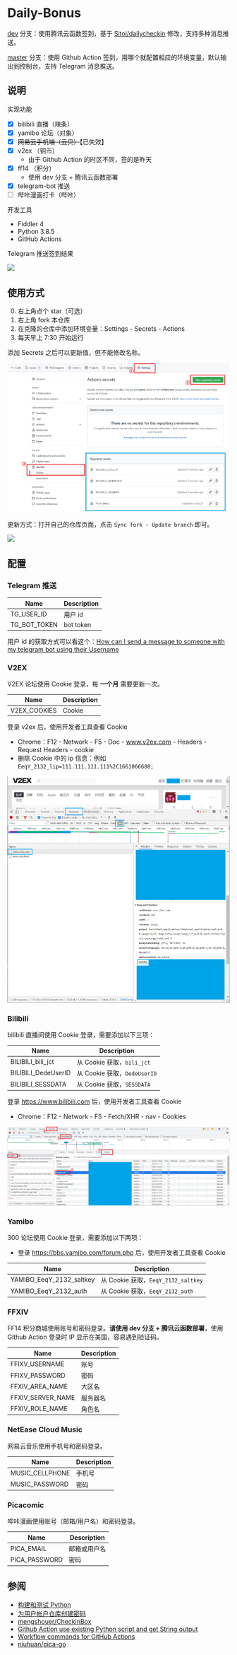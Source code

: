 # Daily-Bonus

[dev](https://github.com/jckling/Daily-Bonus/tree/dev) 分支：使用腾讯云函数签到，基于 [Sitoi/dailycheckin](https://github.com/Sitoi/dailycheckin) 修改，支持多种消息推送。

[master](https://github.com/jckling/Daily-Bonus/tree/master) 分支：使用 Github Action 签到，用哪个就配置相应的环境变量，默认输出到控制台，支持 Telegram 消息推送。


## 说明

实现功能
- [x] bilibili 直播（辣条）
- [x] yamibo 论坛（对象）
- [x] ~~网易云手机端（云贝）~~【已失效】
- [x] v2ex （铜币）
    - 由于 Github Action 的时区不同，签的是昨天
- [x] ff14 （积分）
    - 使用 dev 分支 + 腾讯云函数部署
- [x] telegram-bot 推送
- [ ] 哔咔漫画打卡（哔咔）

开发工具
- Fiddler 4
- Python 3.8.5
- GitHub Actions

Telegram 推送签到结果

![](screenshots/result.png)


## 使用方式

0. 右上角点个 star（可选）
1. 右上角 fork 本仓库
2. 在克隆的仓库中添加环境变量：Settings - Secrets - Actions
3. 每天早上 7:30 开始运行

添加 Secrets 之后可以更新值，但不能修改名称。

![](screenshots/settings.png)


更新方式：打开自己的仓库页面，点击 `Sync fork - Update branch` 即可。

![](screenshots/update.jpg)


## 配置
### Telegram 推送

| Name              | Description |
| ----------------- | ----------- |
| TG_USER_ID        | 用户 id      |
| TG_BOT_TOKEN      | bot token   |

用户 id 的获取方式可以看这个：[How can I send a message to someone with my telegram bot using their Username](https://stackoverflow.com/questions/41664810/how-can-i-send-a-message-to-someone-with-my-telegram-bot-using-their-username)

### V2EX

V2EX 论坛使用 Cookie 登录，每 **一个月** 需要更新一次。

| Name         | Description |
| ------------ | ----------- |
| V2EX_COOKIES | Cookie      |

登录 v2ex 后，使用开发者工具查看 Cookie

- Chrome：F12 - Network - F5 - Doc - www.v2ex.com - Headers - Request Headers - cookie
- 删除 Cookie 中的 ip 信息：例如 `EeqY_2132_lip=111.111.111.111%2C1661066680;`

![](screenshots/v2ex_cookie.png)

### Bilibili

bilibili 直播间使用 Cookie 登录，需要添加以下三项：

| Name                | Description                   |
|---------------------|-------------------------------|
| BILIBILI_bili_jct   | 从 Cookie 获取，`bili_jct`     |
| BILIBILI_DedeUserID | 从 Cookie 获取，`DedeUserID`   |
| BILIBILI_SESSDATA   | 从 Cookie 获取，`SESSDATA`     |

登录 https://www.bilibili.com 后，使用开发者工具查看 Cookie
- Chrome：F12 - Network - F5 - Fetch/XHR - nav - Cookies

![](screenshots/bilibili_cookies.png)

### Yamibo

300 论坛使用 Cookie 登录，需要添加以下两项：
- 登录 https://bbs.yamibo.com/forum.php 后，使用开发者工具查看 Cookie

| Name                            | Description                                 |
| ------------------------------- |---------------------------------------------|
| YAMIBO_EeqY_2132_saltkey        | 从 Cookie 获取，`EeqY_2132_saltkey`          |
| YAMIBO_EeqY_2132_auth           | 从 Cookie 获取，`EeqY_2132_auth`             |

### FFXIV

FF14 积分商城使用账号和密码登录。**请使用 dev 分支 + 腾讯云函数部署**，使用 Github Action 登录时 IP 显示在美国，容易遇到验证码。

| Name              | Description |
| ----------------- | ----------- |
| FFIXV_USERNAME    | 账号        |
| FFIXV_PASSWORD    | 密码        |
| FFXIV_AREA_NAME   | 大区名      |
| FFXIV_SERVER_NAME | 服务器名    |
| FFXIV_ROLE_NAME   | 角色名      |

### NetEase Cloud Music

网易云音乐使用手机号和密码登录。

| Name            | Description |
| --------------- | ----------- |
| MUSIC_CELLPHONE | 手机号      |
| MUSIC_PASSWORD  | 密码        |

### Picacomic

哔咔漫画使用账号（邮箱/用户名）和密码登录。

| Name          | Description  |
|---------------|--------------|
| PICA_EMAIL    | 邮箱或用户名  |
| PICA_PASSWORD | 密码         |


## 参阅

- [构建和测试 Python](https://docs.github.com/cn/actions/guides/building-and-testing-python)
- [为用户帐户仓库创建密码](https://docs.github.com/cn/actions/reference/encrypted-secrets#creating-encrypted-secrets-for-a-repository)
- [mengshouer/CheckinBox](https://github.com/mengshouer/CheckinBox)
- [Github Action use existing Python script and get String output](https://stackoverflow.com/questions/61656704/github-action-use-existing-python-script-and-get-string-output)
- [Workflow commands for GitHub Actions](https://docs.github.com/en/actions/learn-github-actions/workflow-commands-for-github-actions)
- [niuhuan/pica-go](https://github.com/niuhuan/pica-go)
